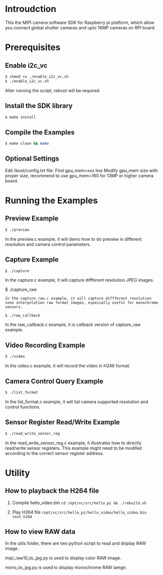 # Introudction
This the MIPI camera software SDK for Raspberry pi platform, which allow you connect global shutter cameras and upto 16MP cameras on RPI board.

# Prerequisites
## Enable i2c_vc
```bash
$ chmod +x ./enable_i2c_vc.sh
$ ./enable_i2c_vc.sh
```
Alter running the script, reboot will be required.

## Install the SDK library
```bash
$ make install
```
## Compile the Examples
```bash
$ make clean && make
```

## Optional Settings
Edit /boot/config.txt file.
Find gpu_mem=xxx line
Modify gpu_mem size with proper size, recommend to use gpu_mem=160 for 13MP or higher camera board.

# Running the Examples
## Preview Example
```bash
$ ./preview
```
In the preview.c example, it will demo how to do preview in different resolution and camera control parameters.

## Capture Example
```bash
$ ./capture
```
In the capture.c example, it will capture diffferent resolution JPEG images.

$ ./capture_raw
```
In the capture_raw.c example, it will capture diffferent resolution none interpolation raw format images, especially useful for monochrome sensors.

$ ./raw_callback
```
In the raw_callback.c example, it is callback version of capture_raw example.

## Video Recording Example
```bash
$ ./video
```
In the video.c example, it will record the video in H246 format.

## Camera Control Query Example
```bash
$ ./list_format
```
In the list_format.c example, it will list camera supported resolution and control functions.

## Sensor Register Read/Write Example
```bash
$ ./read_write_sensor_reg
```
In the read_write_sensor_reg.c example, it illustrates how to directly read/write sensor registers.
This example might need to be modifed according to the correct sensor register address.

# Utility
## How to playback the H264 file
1. Compile hello_video.bin
`cd /opt/vc/src/hello_pi && ./rebuild.sh`

2. Play H264 file
`/opt/vc/src/hello_pi/hello_video/hello_video.bin test.h264` 

## How to view RAW data
In the utils folder, there are two python script to read and display RAW image.

mipi_raw10_to_jpg.py is used to display color RAW image.

mono_to_jpg.py is used to display monochrome RAW iamge.       
        